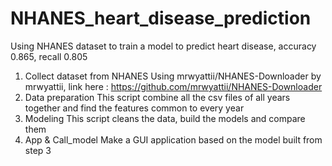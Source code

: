 # NHANES_heart_disease_prediction
Using NHANES dataset to train a model to predict heart disease, accuracy 0.865, recall 0.805
1. Collect dataset from NHANES
  Using mrwyattii/NHANES-Downloader by mrwyattii, link here : https://github.com/mrwyattii/NHANES-Downloader
2. Data preparation
  This script combine all the csv files of all years together and find the features common to every year
3. Modeling
  This script cleans the data, build the models and compare them
4. App & Call_model
  Make a GUI application based on the model built from step 3
